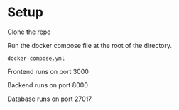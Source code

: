 # Setup

Clone the repo

Run the docker compose file at the root of the directory.

``docker-compose.yml``

Frontend runs on port 3000

Backend runs on port 8000

Database runs on port 27017

